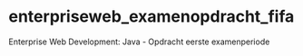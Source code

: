 # enterpriseweb_examenopdracht_fifa
Enterprise Web Development: Java - Opdracht eerste examenperiode
